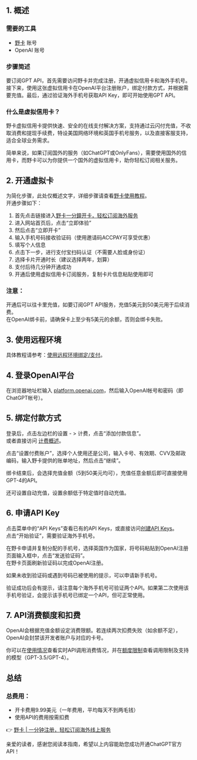 ## 1. 概述 

### 需要的工具
- [野卡](https://bit.ly/bewildcard) 账号
- OpenAI 账号

### 步骤简述
要订阅GPT API，首先需要访问野卡并完成注册，开通虚拟信用卡和海外手机号。接下来，使用这张虚拟信用卡在OpenAI平台注册账户，绑定付款方式，并根据需要充值。最后，通过验证海外手机号获取API Key，即可开始使用GPT API。

### 什么是虚拟信用卡？
野卡虚拟信用卡提供快速、安全的在线支付解决方案，支持通过云闪付充值，不收取消费和提现手续费，特设美国网络环境和英国手机号服务，以及直接客服支持，适合全球业务需求。

简单来说，如果订阅国外的服务（如ChatGPT或OnlyFans），需要使用国外的信用卡，而野卡可以为你提供一个国外的虚拟信用卡，助你轻松订阅相关服务。

## 2. 开通虚拟卡

为简化步骤，此处仅概述文字，详细步骤请查看[野卡使用教程](https://bit.ly/bewildcard)。  
开通步骤如下：
1. 首先点击链接进入[野卡一分鐘开卡，轻松订阅海外服务](https://bit.ly/bewildcard)
2. 进入网站首页后，点击“立即体验”
3. 然后点击“立即开卡”
4. 输入手机号码接收验证码（使用邀请码ACCPAY可享受优惠）
5. 填写个人信息
6. 点击下一步，进行支付宝扫码认证（不需要人脸或身份证）
7. 选择卡片开通时长（建议选择两年，划算）
8. 支付后待几分钟开通成功
9. 开通后使用虚拟信用卡订阅服务，复制卡片信息粘贴使用即可

### 注意：
开通后可以往卡里充值，如要订阅GPT API服务，充值5美元到50美元用于后续消费。  
在OpenAI绑卡前，请确保卡上至少有5美元的余额，否则会绑卡失败。

## 3. 使用远程环境
具体教程请参考：[使用远程环境绑定/支付](https://bit.ly/bewildcard)。

## 4. 登录OpenAI平台
在浏览器地址栏输入 [platform.openai.com](https://platform.openai.com)，然后输入OpenAI帐号和密码（即ChatGPT帐号）。

## 5. 绑定付款方式
登录后，点击左边栏的设置 - > 计费，点击“添加付款信息”。  
或者直接访问 [计费概述](https://platform.openai.com/account/billing/overview)。

点击“设置付费账户”，选择个人使用还是公司，输入卡号、有效期、CVV及邮政编码，输入野卡提供的账单地址，然后点击“继续”。

绑卡结束后，会选择充值金额（5到50美元均可），充值任意金额后即可直接使用GPT-4的API。

还可设置自动充值，设置余额低于特定值时自动充值。

## 6. 申请API Key
点击菜单中的“API Keys”查看已有的API Keys，或直接访问[创建API Keys](https://platform.openai.com/api-keys)。  
点击“开始验证”，需要验证海外手机号。

在野卡申请并复制分配的手机号，选择英国作为国家，将号码粘贴到OpenAI注册页面输入框中，点击“发送验证码”。  
在野卡页面刷新验证码以完成OpenAI注册。

如果未收到验证码或遇到号码已被使用的提示，可以申请新手机号。

验证成功后会有提示，请注意每个海外手机号可验证两个API。如果第二次使用该手机号验证，会提示该手机号已绑定一个API，但可正常使用。

## 7. API消费额度和扣费
OpenAI会根据充值金额设定消费限额。若连续两次扣费失败（如余额不足），OpenAI会封禁该开发者账户与对应的卡号。

你可以在[使用情况](https://platform.openai.com/usage)查看实时API调用消费情况，并在[额度限制](https://platform.openai.com/account/limits)查看调用限制及支持的模型（GPT-3.5/GPT-4）。

## 总结
### 总费用：
- 开卡费用9.99美元（一年费用，平均每天不到两毛钱）
- 使用API的费用按需扣费  

👉 [野卡 | 一分钟注册，轻松订阅海外线上服务](https://bit.ly/bewildcard)

亲爱的读者，感谢您阅读本指南，希望以上内容能助您成功开通ChatGPT官方API！